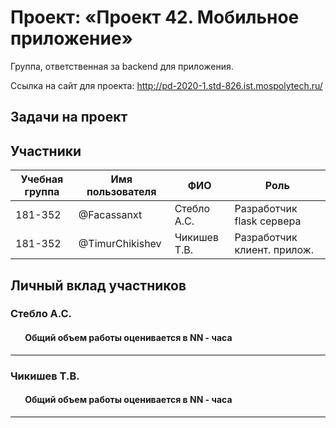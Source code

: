 ﻿# Проект: «Проект 42. Мобильное приложение»

Группа, ответственная за backend для приложения.

Ссылка на сайт для проекта: http://pd-2020-1.std-826.ist.mospolytech.ru/

## Задачи на проект

## Участники

| Учебная группа | Имя пользователя | ФИО                      | Роль                       |
|----------------|------------------|--------------------------|----------------------------|
| 181-352        | @Facassanxt      | Стебло А.С.              | Разработчик flask сервера  |
| 181-352        | @TimurChikishev  | Чикишев Т.В.             | Разработчик клиент. прилож.|

## Личный вклад участников

### Стебло А.С. 

####        Общий объем работы оценивается в NN - часа
------------------------------
### Чикишев Т.В.

####        Общий объем работы оценивается в NN - часа
------------------------------
